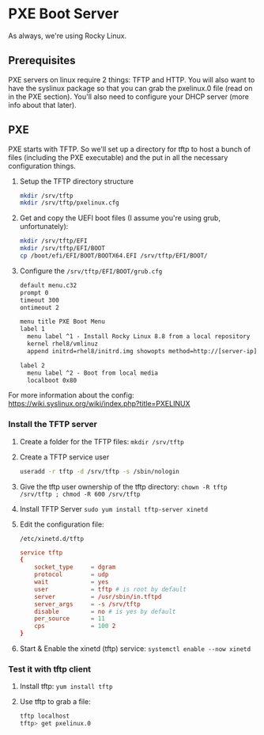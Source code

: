 # PXE Boot Server

As always, we're using Rocky Linux.

## Prerequisites

PXE servers on linux require 2 things: TFTP and HTTP. You will also want to have the syslinux package so that you can grab the pxelinux.0 file (read on in the PXE section). You'll also need to configure your DHCP server (more info about that later).

## PXE

PXE starts with TFTP. So we'll set up a directory for tftp to host a bunch of files (including the PXE executable) and the put in all the necessary configuration things.

1. Setup the TFTP directory structure

    ```bash
    mkdir /srv/tftp
    mkdir /srv/tftp/pxelinux.cfg
    ```

2. Get and copy the UEFI boot files (I assume you're using grub, unfortunately):

    ```bash
    mkdir /srv/tftp/EFI
    mkdir /srv/tftp/EFI/BOOT
    cp /boot/efi/EFI/BOOT/BOOTX64.EFI /srv/tftp/EFI/BOOT/
    ```

3. Configure the `/srv/tftp/EFI/BOOT/grub.cfg`

    ```txt
    default menu.c32
    prompt 0
    timeout 300
    ontimeout 2

    menu title PXE Boot Menu
    label 1
      menu label ^1 - Install Rocky Linux 8.8 from a local repository
      kernel rhel8/vmlinuz
      append initrd=rhel8/initrd.img showopts method=http://[server-ip]/rhel/ devfs=nomount ks=http://[server-ip]/ks/Rocky8KS.conf

    label 2
      menu label ^2 - Boot from local media
      localboot 0x80
    ```

For more information about the config: <https://wiki.syslinux.org/wiki/index.php?title=PXELINUX>

### Install the TFTP server

1. Create a folder for the TFTP files: `mkdir /srv/tftp`
2. Create a TFTP service user

    ```bash
    useradd -r tftp -d /srv/tftp -s /sbin/nologin
    ```

3. Give the tftp user ownership of the tftp directory: `chown -R tftp /srv/tftp ; chmod -R 600 /srv/tftp`
4. Install TFTP Server `sudo yum install tftp-server xinetd`
5. Edit the configuration file:

    `/etc/xinetd.d/tftp`

    ```conf
    service tftp
    {
        socket_type     = dgram
        protocol        = udp
        wait            = yes
        user            = tftp # is root by default
        server          = /usr/sbin/in.tftpd
        server_args     = -s /srv/tftp
        disable         = no # is yes by default
        per_source      = 11
        cps             = 100 2
    }
    ```

6. Start & Enable the xinetd (tftp) service: `systemctl enable --now xinetd`

### Test it with tftp client

1. Install tftp: `yum install tftp`
2. Use tftp to grab a file:

    ```bash
    tftp localhost
    tftp> get pxelinux.0
    ```
